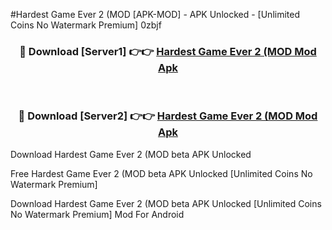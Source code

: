 #Hardest Game Ever 2 (MOD [APK-MOD] - APK Unlocked - [Unlimited Coins No Watermark Premium] 0zbjf



<div align="center">

<h3>🔴 Download [Server1] 👉👉 <a href="https://momento.my/?title=Hardest_Game_Ever_2_(MOD">Hardest Game Ever 2 (MOD Mod Apk</a></h3><br>

<h3>🔴 Download [Server2] 👉👉 <a href="https://momento.my/?title=Hardest_Game_Ever_2_(MOD">Hardest Game Ever 2 (MOD Mod Apk</a></h3>
</div>



Download Hardest Game Ever 2 (MOD beta APK Unlocked

Free Hardest Game Ever 2 (MOD beta APK Unlocked [Unlimited Coins No Watermark Premium]

Download Hardest Game Ever 2 (MOD beta APK Unlocked [Unlimited Coins No Watermark Premium] Mod For Android
